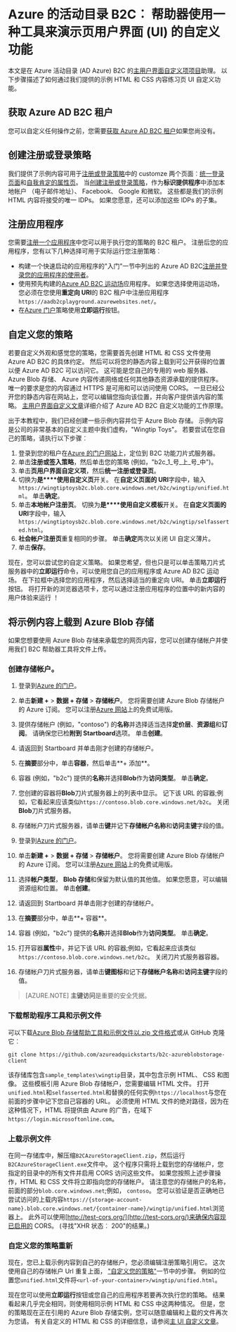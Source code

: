 <properties
    pageTitle="Azure 的活动目录 B2C︰ 页面 UI 自定义帮助器工具 |Microsoft Azure"
    description="用于演示页用户界面自定义项功能在 Azure 活动目录 B2C 的帮助器工具"
    services="active-directory-b2c"
    documentationCenter=""
    authors="swkrish"
    manager="mbaldwin"
    editor="bryanla"/>

<tags
    ms.service="active-directory-b2c"
    ms.workload="identity"
    ms.tgt_pltfrm="na"
    ms.devlang="na"
    ms.topic="article"
    ms.date="07/22/2016"
    ms.author="swkrish"/>

# <a name="azure-active-directory-b2c-a-helper-tool-used-to-demonstrate-the-page-user-interface-ui-customization-feature"></a>Azure 的活动目录 B2C︰ 帮助器使用一种工具来演示页用户界面 (UI) 的自定义功能

本文是在 Azure 活动目录 (AD Azure) B2C 的[主用户界面自定义项项目](active-directory-b2c-reference-ui-customization.md)助理。 以下步骤描述了如何通过我们提供的示例 HTML 和 CSS 内容练习页 UI 自定义功能。

## <a name="get-an-azure-ad-b2c-tenant"></a>获取 Azure AD B2C 租户

您可以自定义任何操作之前，您需要[获取 Azure AD B2C 租户](active-directory-b2c-get-started.md)如果您尚没有。

## <a name="create-a-sign-up-or-sign-in-policy"></a>创建注册或登录策略

我们提供了示例内容可用于[注册或登录策略](active-directory-b2c-reference-policies.md)中的 customze 两个页面︰[统一登录页面](active-directory-b2c-reference-ui-customization.md)和[自我肯定的属性页](active-directory-b2c-reference-ui-customization.md)。 当[创建注册或登录策略](active-directory-b2c-reference-policies.md#create-a-sign-up-or-sign-in-policy)，作为**标识提供程序**中添加本地帐户 （电子邮件地址）、 Facebook、 Google 和微软。 这些都是我们的示例 HTML 内容将接受的唯一 IDPs。  如果您愿意，还可以添加这些 IDPs 的子集。

## <a name="register-an-application"></a>注册应用程序

您需要[注册一个应用程序](active-directory-b2c-app-registration.md)中您可以用于执行您的策略的 B2C 租户。 注册后您的应用程序，您有以下几种选择可用于实际运行您注册策略︰

- 构建一个快速启动的应用程序的"入门"一节中列出的 Azure AD B2C[注册并登录您的应用程序的使用者](active-directory-b2c-overview.md#getting-started)。
- 使用预先构建的[Azure AD B2C 运动场](https://aadb2cplayground.azurewebsites.net)应用程序。 如果您选择使用运动场，您必须在您使用**重定向 URI**的 B2C 租户中注册应用程序`https://aadb2cplayground.azurewebsites.net/`。
- 在[Azure 门户](https://portal.azure.com/)策略使用**立即运行**按钮。

## <a name="customize-your-policy"></a>自定义您的策略

若要自定义外观和感觉您的策略，您需要首先创建 HTML 和 CSS 文件使用 Azure AD B2C 的具体约定。 然后可以将您的静态内容上载到可公开获得的位置以便 Azure AD B2C 可以访问它。 这可能是您自己的专用的 web 服务器、 Azure Blob 存储、 Azure 内容传递网络或任何其他静态资源承载的提供程序。 唯一的要求是您的内容通过 HTTPS 是可用和可以访问使用 CORS。 一旦已经公开您的静态内容在网站上，您可以编辑您指向该位置，并向客户提供该内容的策略。 [主用户界面自定义文章](active-directory-b2c-reference-ui-customization.md)详细介绍了 Azure AD B2C 自定义功能的工作原理。

出于本教程中，我们已经创建一些示例内容并位于 Azure Blob 存储。 示例内容是公司的非常基本的自定义主题中我们虚构，"Wingtip Toys"。 若要尝试在您自己的策略，请执行以下步骤︰

1. 登录到您的租户在[Azure 的门户网站](https://portal.azure.com/)上，定位到 B2C 功能刀片式服务器。
2. 单击**注册或签入策略**，然后单击您的策略 (例如，"b2c\_1\_号\_上\_号\_中")。
3. 单击**页用户界面自定义项**，然后**统一注册或登录页**。
4. 切换为**是****使用自定义页**开关。 在**自定义页面的 URI**字段中，输入`https://wingtiptoysb2c.blob.core.windows.net/b2c/wingtip/unified.html`。 单击**确定**。
5. 单击**本地帐户注册页**。 切换为**是****使用自定义模板**开关。 在**自定义页面的 URI**字段中，输入`https://wingtiptoysb2c.blob.core.windows.net/b2c/wingtip/selfasserted.html`。
5. **社会帐户注册页**重复相同的步骤。
 单击**确定**两次以关闭 UI 自定义薄片。
6. 单击**保存**。

现在，您可以尝试您的自定义策略。 如果您希望，但也只是可以单击策略刀片式服务器中的**立即运行**命令，可以使用您自己的应用程序或 Azure AD B2C 运动场。 在下拉框中选择您的应用程序，然后选择适当的重定向 URI。 单击**立即运行**按钮。 将打开新的浏览器选项卡，您可以通过注册应用程序的位置中的新内容的用户体验来运行 ！

## <a name="upload-the-sample-content-to-azure-blob-storage"></a>将示例内容上载到 Azure Blob 存储

如果您想要使用 Azure Blob 存储来承载您的网页内容，您可以创建存储帐户并使用我们 B2C 帮助器工具将文件上传。

### <a name="create-a-storage-account"></a>创建存储帐户。

1. 登录到[Azure 的门户](https://portal.azure.com/)。
2. 单击**新建 +** > **数据 + 存储** > **存储帐户**。 您将需要创建 Azure Blob 存储帐户的 Azure 订阅。 您可以注册[Azure 网站](https://azure.microsoft.com/pricing/free-trial/)上的免费试用版。
3. 提供存储帐户 (例如，"contoso") 的**名称**并选择适当选择**定价层**、**资源组**和**订阅**。 请确保您已检**附到 Startboard**选项。 单击**创建**。
4. 请返回到 Startboard 并单击刚才创建的存储帐户。
5. 在**摘要**部分中，单击**容器**，然后单击**+ 添加**。
6. 容器 (例如，"b2c") 提供的**名称**并选择**Blob**作为**访问类型**。 单击**确定**。
7. 您创建的容器将**Blob**刀片式服务器上的列表中显示。 记下该 URL 的容器;例如，它看起来应该类似`https://contoso.blob.core.windows.net/b2c`。 关闭**Blob**刀片式服务器。
8. 存储帐户刀片式服务器，请单击**键**并记下**存储帐户名称**和**访问主键**字段的值。

1. 登录到[Azure 的门户](https://portal.azure.com/)。
2. 单击**新建 +** > **数据 + 存储** > **存储帐户**。 您将需要创建 Azure Blob 存储帐户的 Azure 订阅。 您可以注册[Azure 网站](https://azure.microsoft.com/pricing/free-trial/)上的免费试用版。
3. 选择**帐户类型**， **Blob 存储**和保留为默认值的其他值。  如果您愿意，可以编辑资源组和位置。  单击**创建**。
4. 请返回到 Startboard 并单击刚才创建的存储帐户。
5. 在**摘要**部分中，单击**+ 容器**。
6. 容器 (例如，"b2c") 提供的**名称**并选择**Blob**作为**访问类型**。 单击**确定**。
7. 打开容器**属性**中，并记下该 URL 的容器;例如，它看起来应该类似`https://contoso.blob.core.windows.net/b2c`。 关闭刀片式服务器容器。
8. 存储帐户刀片式服务器，请单击**键图标**和记下**存储帐户名称**和**访问主键**字段的值。

> [AZURE.NOTE]
    **主键访问**是重要的安全凭据。

### <a name="download-the-helper-tool-and-sample-files"></a>下载帮助程序工具和示例文件

可以下载[Azure Blob 存储帮助工具和示例文件以.zip 文件格式](https://github.com/azureadquickstarts/b2c-azureblobstorage-client/archive/master.zip)或从 GitHub 克隆它︰

```
git clone https://github.com/azureadquickstarts/b2c-azureblobstorage-client
```

该存储库包含`sample_templates\wingtip`目录，其中包含示例 HTML、 CSS 和图像。 这些模板引用 Azure Blob 存储帐户，您需要编辑 HTML 文件。 打开`unified.html`和`selfasserted.html`和替换的任何实例`https://localhost`与您在前面的步骤中记下您自己容器的 URL。 必须使用 HTML 文件的绝对路径，因为在这种情况下，HTML 将提供由 Azure 的广告，在域下`https://login.microsoftonline.com`。

### <a name="upload-the-sample-files"></a>上载示例文件

在同一存储库中，解压缩`B2CAzureStorageClient.zip`，然后运行`B2CAzureStorageClient.exe`文件中。 这个程序只需将上载到您的存储帐户，您指定的目录中的所有文件并启用 CORS 访问这些文件。 如果您按照上述步骤操作，HTML 和 CSS 文件将立即指向您的存储帐户。 请注意您的存储帐户的名称，前面的部分`blob.core.windows.net`;例如， `contoso`。 您可以验证是否正确地已尝试访问的上载内容`https://{storage-account-name}.blob.core.windows.net/{container-name}/wingtip/unified.html`浏览器上。 此外可以使用[http://test-cors.org/](http://test-cors.org/)来确保内容现已启用的 CORS。 (寻找"XHR 状态︰ 200"的结果。)

### <a name="customize-your-policy-again"></a>自定义您的策略重新

现在，您已上载示例内容到自己的存储帐户，您必须编辑注册策略引用它。 这次使用自己的存储帐户 Url 重复上面， ["自定义您的策略"](#customize-your-policy)一节中的步骤。 例如的位置您`unified.html`文件将`<url-of-your-container>/wingtip/unified.html`。

现在您可以使用**立即运行**按钮或您自己的应用程序若要再次执行您的策略。 结果看起来几乎完全相同，则使用相同示例 HTML 和 CSS 中这两种情况。 但是，您的策略现在正在引用的 Azure Blob 存储实例，您可以随意编辑和上载的文件再次为您请。 有关自定义的 HTML 和 CSS 的详细信息，请参阅[主 UI 自定义文章](active-directory-b2c-reference-ui-customization.md)。
